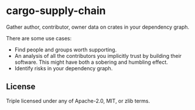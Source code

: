 # cargo-supply-chain

Gather author, contributor, owner data on crates in your dependency graph.

There are some use cases:

* Find people and groups worth supporting.
* An analysis of all the contributors you implicitly trust by building their software. This
  might have both a sobering and humbling effect.
* Identify risks in your dependency graph.

## License

Triple licensed under any of Apache-2.0, MIT, or zlib terms.

